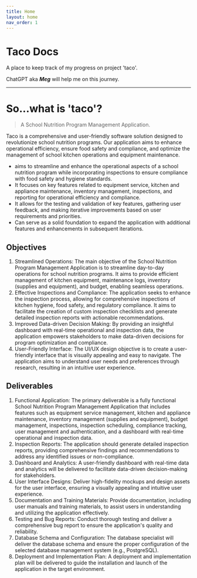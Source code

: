 ```yaml
---
title: Home
layout: home
nav_order: 1
---
```


# Taco Docs
A place to keep track of my progress on project 'taco'.

ChatGPT aka ***Meg*** will help me on this journey.

---

# So...what is 'taco'?

> A School Nutrition Program Management Application.

Taco is a comprehensive and user-friendly software solution designed to revolutionize school nutrition programs. Our application aims to enhance operational efficiency, ensure food safety and compliance, and optimize the management of school kitchen operations and equipment maintenance.
+ aims to streamline and enhance the operational aspects of a school nutrition program while incorporating inspections to ensure compliance with food safety and hygiene standards.
+ It focuses on key features related to equipment service, kitchen and appliance maintenance, inventory management, inspections, and reporting for operational efficiency and compliance.
+ It allows for the testing and validation of key features, gathering user feedback, and making iterative improvements based on user requirements and priorities.
+ Can serve as a solid foundation to expand the application with additional features and enhancements in subsequent iterations.

## Objectives

1. Streamlined Operations: The main objective of the School Nutrition Program Management Application is to streamline day-to-day operations for school nutrition programs. It aims to provide efficient management of kitchen equipment, maintenance logs, inventory (supplies and equipment), and budget, enabling seamless operations.
2. Effective Inspections and Compliance: The application seeks to enhance the inspection process, allowing for comprehensive inspections of kitchen hygiene, food safety, and regulatory compliance. It aims to facilitate the creation of custom inspection checklists and generate detailed inspection reports with actionable recommendations.
3. Improved Data-driven Decision Making: By providing an insightful dashboard with real-time operational and inspection data, the application empowers stakeholders to make data-driven decisions for program optimization and compliance.
4. User-Friendly Interface: The UI/UX design objective is to create a user-friendly interface that is visually appealing and easy to navigate. The application aims to understand user needs and preferences through research, resulting in an intuitive user experience.

## Deliverables

1. Functional Application: The primary deliverable is a fully functional School Nutrition Program Management Application that includes features such as equipment service management, kitchen and appliance maintenance, inventory management (supplies and equipment), budget management, inspections, inspection scheduling, compliance tracking, user management and authentication, and a dashboard with real-time operational and inspection data.
2. Inspection Reports: The application should generate detailed inspection reports, providing comprehensive findings and recommendations to address any identified issues or non-compliance.
3. Dashboard and Analytics: A user-friendly dashboard with real-time data and analytics will be delivered to facilitate data-driven decision-making for stakeholders.
4. User Interface Designs: Deliver high-fidelity mockups and design assets for the user interface, ensuring a visually appealing and intuitive user experience.
5. Documentation and Training Materials: Provide documentation, including user manuals and training materials, to assist users in understanding and utilizing the application effectively.
6. Testing and Bug Reports: Conduct thorough testing and deliver a comprehensive bug report to ensure the application's quality and reliability.
7. Database Schema and Configuration: The database specialist will deliver the database schema and ensure the proper configuration of the selected database management system (e.g., PostgreSQL).
8. Deployment and Implementation Plan: A deployment and implementation plan will be delivered to guide the installation and launch of the application in the target environment.

